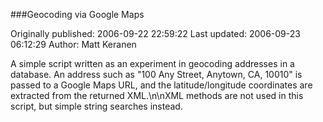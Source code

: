 ###Geocoding via Google Maps

Originally published: 2006-09-22 22:59:22
Last updated: 2006-09-23 06:12:29
Author: Matt Keranen

A simple script written as an experiment in geocoding addresses in a database. An address such as "100 Any Street, Anytown, CA, 10010" is passed to a Google Maps URL, and the latitude/longitude coordinates are extracted from the returned XML.\n\nXML methods are not used in this script, but simple string searches instead.